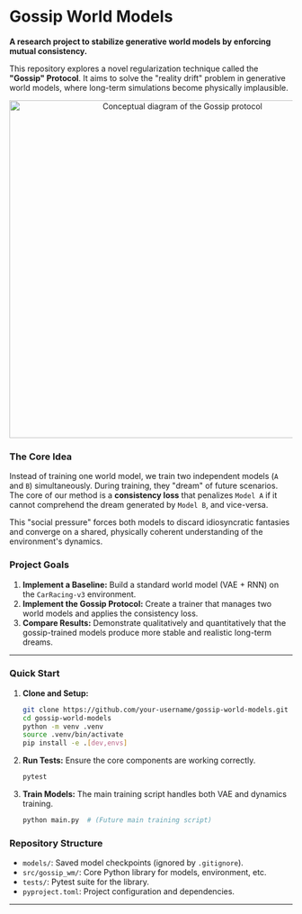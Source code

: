 # Gossip World Models

**A research project to stabilize generative world models by enforcing mutual consistency.**

This repository explores a novel regularization technique called the **"Gossip" Protocol**. It aims to solve the "reality drift" problem in generative world models, where long-term simulations become physically implausible.

<p align="center">
  <img src="https://i.imgur.com/your-diagram-placeholder.png" width="600" alt="Conceptual diagram of the Gossip protocol">
</p>

### The Core Idea

Instead of training one world model, we train two independent models (`A` and `B`) simultaneously. During training, they "dream" of future scenarios. The core of our method is a **consistency loss** that penalizes `Model A` if it cannot comprehend the dream generated by `Model B`, and vice-versa.

This "social pressure" forces both models to discard idiosyncratic fantasies and converge on a shared, physically coherent understanding of the environment's dynamics.

### Project Goals

1.  **Implement a Baseline:** Build a standard world model (VAE + RNN) on the `CarRacing-v3` environment.
2.  **Implement the Gossip Protocol:** Create a trainer that manages two world models and applies the consistency loss.
3.  **Compare Results:** Demonstrate qualitatively and quantitatively that the gossip-trained models produce more stable and realistic long-term dreams.

---

### Quick Start

1.  **Clone and Setup:**
    ```bash
    git clone https://github.com/your-username/gossip-world-models.git
    cd gossip-world-models
    python -m venv .venv
    source .venv/bin/activate
    pip install -e .[dev,envs]
    ```

2.  **Run Tests:**
    Ensure the core components are working correctly.
    ```bash
    pytest
    ```

3.  **Train Models:**
    The main training script handles both VAE and dynamics training.
    ```bash
    python main.py  # (Future main training script)
    ```

### Repository Structure

-   `models/`: Saved model checkpoints (ignored by `.gitignore`).
-   `src/gossip_wm/`: Core Python library for models, environment, etc.
-   `tests/`: Pytest suite for the library.
-   `pyproject.toml`: Project configuration and dependencies.

---